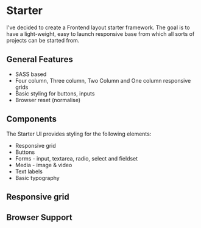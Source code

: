 # Starter

I've decided to create a Frontend layout starter framework. The goal is to have a light-weight, easy to launch responsive base from which all sorts of projects can be started from.

## General Features
* SASS based
* Four column, Three column, Two Column and One column responsive grids
* Basic styling for buttons, inputs
* Browser reset (normalise)

## Components
The Starter UI provides styling for the following elements:
* Responsive grid
* Buttons
* Forms - input, textarea, radio, select and fieldset
* Media - image & video
* Text labels
* Basic typography

## Responsive grid

## Browser Support